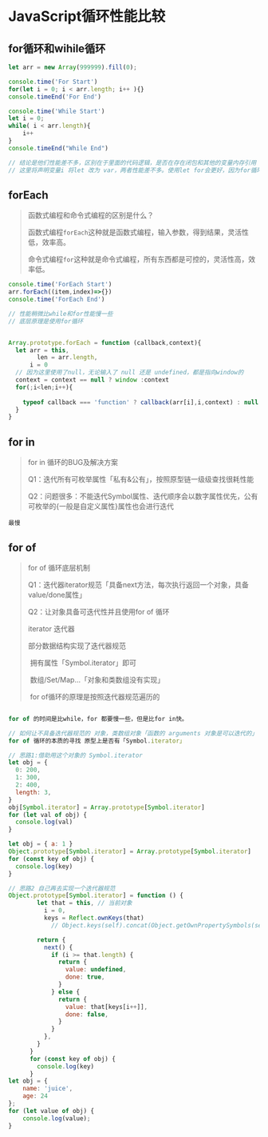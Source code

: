 # JavaScript循环性能比较



## **for循环和wihile循环**

```js
let arr = new Array(999999).fill(0);

console.time('For Start')
for(let i = 0; i < arr.length; i++ ){}
console.timeEnd('For End')

console.time('While Start')
let i = 0;
while( i < arr.length){
	i++
}
console.timeEnd("While End")

// 结论是他们性能差不多，区别在于里面的代码逻辑，是否在存在闭包和其他的变量内存引用
// 这里将声明变量i 将let 改为 var，两者性能差不多。使用let for会更好，因为for循环里面使用let存在存在块级作用域「用完就释放了」，而while在全局上面定义了，程序执行完了无法释放。就导致了两者性能差不多。
```

## **forEach**

>  函数式编程和命令式编程的区别是什么？
>
> ​	函数式编程`forEach`这种就是函数式编程，输入参数，得到结果，灵活性低，效率高。
>
> ​	命令式编程`for`这种就是命令式编程，所有东西都是可控的，灵活性高，效率低。

```js
console.time('ForEach Start')
arr.forEach((item,index)=>{})
console.time('ForEach End')

// 性能稍微比while和for性能慢一些
// 底层原理是使用for循环


Array.prototype.forEach = function (callback,context){
  let arr = this,
  		len = arr.length,
      i = 0
  // 因为这里使用了null，无论输入了 null 还是 undefined，都是指向window的
  context = context == null ? window :context
  for(;i<len;i++){
    
    typeof callback === 'function' ? callback(arr[i],i,context) : null
  }
}
```

## **for in**

> for in 循环的BUG及解决方案
>
> Q1：迭代所有可枚举属性「私有&公有」，按照原型链一级级查找很耗性能
>
> Q2：问题很多：不能迭代Symbol属性、迭代顺序会以数字属性优先，公有可枚举的{一般是自定义属性}属性也会进行迭代

```
最慢
```

## **for of**

> for of 循环底层机制
>
> Q1：迭代器iterator规范「具备next方法，每次执行返回一个对象，具备value/done属性」
>
> Q2：让对象具备可迭代性并且使用for of 循环
>
> iterator 迭代器
>
>  部分数据结构实现了迭代器规范
>
> ​	拥有属性「Symbol.iterator」即可
>
> ​	数组/Set/Map...「对象和类数组没有实现」
>
> ​	for of循环的原理是按照迭代器规范遍历的
>
> 



```js

for of 的时间是比while，for 都要慢一些，但是比for in快。

// 如何让不具备迭代器规范的 对象，类数组对象「函数的 arguments 对象是可以迭代的」 也可以使用for of
for of 循环的本质的寻找 原型上是否有「Symbol.iterator」

// 思路1:借助用这个对象的 Symbol.iterator
let obj = {
  0: 200,
  1: 300,
  2: 400,
  length: 3,
}
obj[Symbol.iterator] = Array.prototype[Symbol.iterator]
for (let val of obj) {
  console.log(val)
}

let obj = { a: 1 }
Object.prototype[Symbol.iterator] = Array.prototype[Symbol.iterator]
for (const key of obj) {
  console.log(key)
}

// 思路2 自己再去实现一个迭代器规范
Object.prototype[Symbol.iterator] = function () {
        let that = this, // 当前对象
          i = 0,
          keys = Reflect.ownKeys(that) 
        	// Object.keys(self).concat(Object.getOwnPropertySymbols(self))

        return {
          next() {
            if (i >= that.length) {
              return {
                value: undefined,
                done: true,
              }
            } else {
              return {
                value: that[keys[i++]],
                done: false,
              }
            }
          },
        }
      }
      for (const key of obj) {
        console.log(key)
      }
let obj = {
    name: 'juice',
    age: 24
};
for (let value of obj) {
    console.log(value);
} 

```

